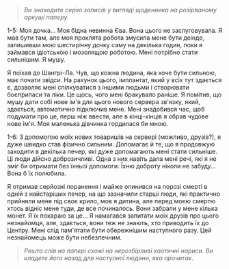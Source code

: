 > *Ви знаходите серію записів у вигляді щоденника на розірваному аркуші паперу.*

1-5: Моя дочка... Моя бідна невинна Єва. Вона цього не заслуговувала. Я мав бути там, але моя проклята робота змусила мене бути деінде, залишивши мою шестирічну дочку саму на декілька годин, поки я займався ідіотською і мозолящою роботою. Мені потрібно стати сильнішим. Я мушу.

Я поїхав до Шангрі-Ла. Чув, що кожна людина, яка хоче бути сильною, має почати звідси. На рахунок цього, імплантат, який у всіх тут здається є, дозволяє мені спілкуватися з іншими людьми і створювати боєприпаси та ліки. Це щось, чого мені бракувало раніше. Я помітив, що мушу дати собі нове ім'я для цього нового сервера зв'язку, який, здається, автоматично підключив мене. Мені знадобився час, щоб подумати про це, перш ніж ввести, але в кінці-кінців я обрав чудове нове ім'я. Моя маленька дівчинка гордилася би мною.

1-6: З допомогою моїх нових товаришів на сервері (можливо, друзів?), я дуже швидко став фізично сильним. Допомагає й те, що я продовжую заходити в декілька печер, які дуже допомагають мені стати сильніше. Ці люди дійсно доброзичливі. Одна з них навіть дала мені речі, які я не зміг би отримати без їхньої допомоги. Їхню доброту ніколи не забуду... Вона б їх полюбила.

Я отримав серйозні поранення і майже опинився на порозі смерті в одній з найстаріших печер, на що зазначили старші люди, які практично прийняли мене під своє крило, мов я дитина, але перед моєю смертю хтось відніс мене туди, де все починалось. Вони забрали у мене кілька монет. Я їх покараю за це... Я намагався запитати моїх друзів про цього незнайомця, але, здається, вони теж не знають, хто приводить їх до Центру. Мені слід пам'ятати бути обережнішим наступного разу. Цей незнайомець може бути небезпечним.

> *Решта слів на папері схожі на нерозбірливі хаотичні нариси. Ви кладете його назад для наступної людини, яка прочитає.*
